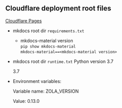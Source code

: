 ## Cloudflare deployment root files

[Cloudflare Pages](https://starfallprojects.co.uk/projects/deploy-host-docs/deploy-mkdocs-material-cloudflare/)

- mkdocs root dir `requirements.txt` 

    - mkdocs-material version  
    `pip show mkdocs-material`  
    `mkdocs-material==<mkdocs-material version>` 


- mkdocs root dir `runtime.txt` Python version 3.7  

    3.7

- Environment variables:  
  
    Variable name: ZOLA_VERSION
    
    Value: 0.13.0